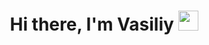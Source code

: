 <h1 align="center">Hi there, I'm Vasiliy  
<img src="https://github.com/blackcater/blackcater/raw/main/images/Hi.gif" height="32"/></h1>
<!--
**VolishevskiyVG/VolishevskiyVG** is a ✨ _special_ ✨ repository because its `README.md` (this file) appears on your GitHub profile.

Here are some ideas to get you started:

- 🔭 I’m currently working on ...
- 🌱 I’m currently learning ...
- 👯 I’m looking to collaborate on ...
- 🤔 I’m looking for help with ...
- 💬 Ask me about ...
- 📫 How to reach me: ...
- 😄 Pronouns: ...
- ⚡ Fun fact: ...
-->
